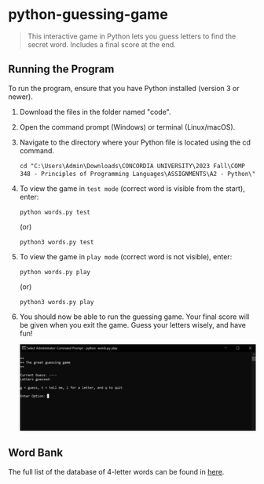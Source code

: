# python-guessing-game
> This interactive game in Python lets you guess letters to find the secret word. Includes a final score at the end.

## Running the Program
To run the program, ensure that you have Python installed (version 3 or newer).

1. Download the files in the folder named "code".
2. Open the command prompt (Windows) or terminal (Linux/macOS).
3. Navigate to the directory where your Python file is located using the cd command.
   ```
   cd "C:\Users\Admin\Downloads\CONCORDIA UNIVERSITY\2023 Fall\COMP 348 - Principles of Programming Languages\ASSIGNMENTS\A2 - Python\"
   ```
4. To view the game in `test mode` (correct word is visible from the start), enter:
   ```
   python words.py test
   ```
   (or)
   ```
   python3 words.py test
   ```
6. To view the game in `play mode` (correct word is not visible), enter:
   ```
   python words.py play
   ```
   (or)
   ```
   python3 words.py play
   ```
7. You should now be able to run the guessing game. Your final score will be given when you exit the game. Guess your letters wisely, and have fun!
   
   ![Screenshot of a preview of the start of the guessing game in play mode.](/preview.PNG)

## Word Bank
The full list of the database of 4-letter words can be found in [here](code/four_letters.txt).



